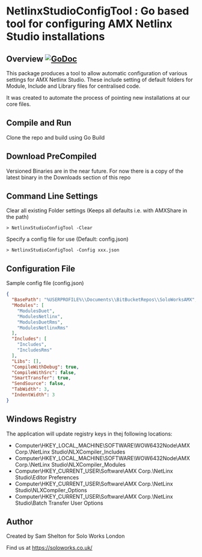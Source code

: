 # NetlinxStudioConfigTool : Go based tool for configuring AMX Netlinx Studio installations

## Overview [![GoDoc](https://godoc.org/bitbucket.org/solo_works/netlinxstudioconfigtool?status.svg)](https://godoc.org/bitbucket.org/solo_works/netlinxstudioconfigtool)

This package produces a tool to allow automatic configuration of various settings for AMX Netlinx Studio. These include setting of default folders for Module, Include and Library files for centralised code.

It was created to automate the process of pointing new installations at our core files.

## Compile and Run

Clone the repo and build using Go Build

## Download PreCompiled

Versioned Binaries are in the near future. For now there is a copy of the latest binary in the Downloads section of this repo

## Command Line Settings

Clear all existing Folder settings (Keeps all defaults i.e. with AMXShare in the path)
```console
> NetlinxStudioConfigTool -Clear 
```

Specify a config file for use (Default: config.json)
```console
> NetlinxStudioConfigTool -Config xxx.json 
```

## Configuration File
Sample config file (config.json)
```json
{
  "BasePath": "%USERPROFILE%\\Documents\\BitBucketRepos\\SoloWorksAMX",
  "Modules": [
    "ModulesDuet",
    "ModulesNetlinx",
    "ModulesDuetRms",
    "ModulesNetlinxRms"
  ],
  "Includes": [
    "Includes",
    "IncludesRms"
  ],
  "Libs": [],
  "CompileWithDebug": true,
  "CompileWithSrc": false,
  "SmartTransfer": true,
  "SendSource": false,
  "TabWidth": 3,
  "IndentWidth": 3
}
```

## Windows Registry

The application will update registry keys in thej following locations:
- Computer\HKEY_LOCAL_MACHINE\SOFTWARE\WOW6432Node\AMX Corp.\NetLinx Studio\NLXCompiler_Includes
- Computer\HKEY_LOCAL_MACHINE\SOFTWARE\WOW6432Node\AMX Corp.\NetLinx Studio\NLXCompiler_Modules
- Computer\HKEY_CURRENT_USER\Software\AMX Corp.\NetLinx Studio\Editor Preferences
- Computer\HKEY_CURRENT_USER\Software\AMX Corp.\NetLinx Studio\NLXCompiler_Options
- Computer\HKEY_CURRENT_USER\Software\AMX Corp.\NetLinx Studio\Batch Transfer User Options

## Author

Created by Sam Shelton for Solo Works London

Find us at https://soloworks.co.uk/